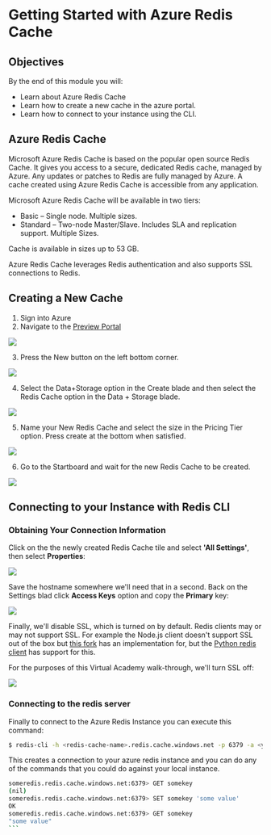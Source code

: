 # Getting Started with Azure Redis Cache

## Objectives

By the end of this module you will:

- Learn about Azure Redis Cache
- Learn how to create a new cache in the azure portal. 
- Learn how to connect to your instance using the CLI.

## Azure Redis Cache

Microsoft Azure Redis Cache is based on the popular open source Redis Cache. It gives you access to a secure, dedicated Redis cache, managed by Azure. Any updates or patches to Redis are fully managed by Azure. A cache created using Azure Redis Cache is accessible from any application.


Microsoft Azure Redis Cache will be available in two tiers:
* Basic – Single node. Multiple sizes.
* Standard – Two-node Master/Slave. Includes SLA and replication support. Multiple Sizes.

Cache is available in sizes up to 53 GB.

Azure Redis Cache leverages Redis authentication and also supports SSL connections to Redis.


## Creating a New Cache

1. Sign into Azure
2. Navigate to the [Preview Portal](https://portal.azure.com)

![](1_portal_start.PNG)

3. Press the New button on the left bottom corner. 

![](2_portal_new.PNG)

4. Select the Data+Storage option in the Create blade and then select the Redis Cache option in the Data + Storage blade. 

![](3_portal_new_redis.PNG)

5. Name your New Redis Cache and select the size in the Pricing Tier option. Press create at the bottom when satisfied. 

![](4_select_size.PNG)

6. Go to the Startboard and wait for the new Redis Cache to be created. 

![](5_creating_new.PNG)


## Connecting to your Instance with Redis CLI

### Obtaining Your Connection Information

Click on the the newly created Redis Cache tile and select **'All Settings'**, then select **Properties**:

![](ss1.png)

Save the hostname somewhere we'll need that in a second. Back on the Settings blad click **Access Keys** option and copy the **Primary** key:


![](ss2.png)

Finally, we'll disable SSL, which is turned on by default. Redis clients may or may not support SSL. For example the Node.js client doesn't support SSL out of the box but [this fork](https://github.com/paddybyers/node_redis) has an implementation for, but the [Python redis client](https://github.com/andymccurdy/redis-py/) has support for this.

For the purposes of this Virtual Academy walk-through, we'll turn SSL off:

![](ss3.png)

### Connecting to the redis server

Finally to connect to the Azure Redis Instance you can execute this command:

```bash
$ redis-cli -h <redis-cache-name>.redis.cache.windows.net -p 6379 -a <your key>
```

This creates a connection to your azure redis instance and you can do any of the commands that you could do against your local instance.

```bash
someredis.redis.cache.windows.net:6379> GET somekey
(nil)
someredis.redis.cache.windows.net:6379> SET somekey 'some value'
OK
someredis.redis.cache.windows.net:6379> GET somekey
"some value"
```                                                             